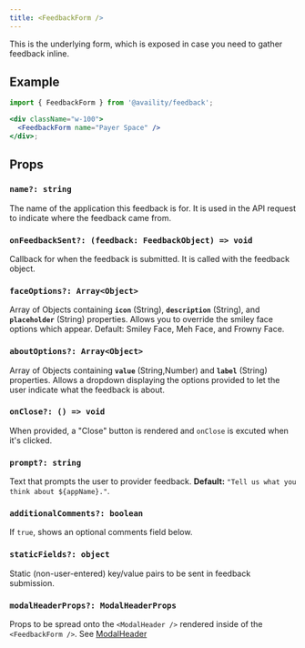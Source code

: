 ```yaml
---
title: <FeedbackForm />
---
```


This is the underlying form, which is exposed in case you need to gather feedback inline.

## Example

```jsx live=true viewCode=true
import { FeedbackForm } from '@availity/feedback';

<div className="w-100">
  <FeedbackForm name="Payer Space" />
</div>;
```


## Props

### `name?: string`
The name of the application this feedback is for. It is used in the API request to indicate where the feedback came from.

### `onFeedbackSent?: (feedback: FeedbackObject) => void`
Callback for when the feedback is submitted. It is called with the feedback object.

### `faceOptions?: Array<Object>`
Array of Objects containing **`icon`** (String), **`description`** (String), and **`placeholder`** (String) properties. Allows you to override the smiley face options which appear. Default: Smiley Face, Meh Face, and Frowny Face.

### `aboutOptions?: Array<Object>`
Array of Objects containing **`value`** (String,Number) and **`label`** (String) properties. Allows a dropdown displaying the options provided to let the user indicate what the feedback is about.

### `onClose?: () => void`
When provided, a "Close" button is rendered and `onClose` is excuted when it's clicked.

### `prompt?: string`
Text that prompts the user to provider feedback. **Default:** `"Tell us what you think about ${appName}."`.

### `additionalComments?: boolean`
If `true`, shows an optional comments field below.

### `staticFields?: object`
Static (non-user-entered) key/value pairs to be sent in feedback submission.

### `modalHeaderProps?: ModalHeaderProps`
Props to be spread onto the `<ModalHeader />` rendered inside of the `<FeedbackForm />`. See [ModalHeader](https://github.com/reactstrap/reactstrap/blob/master/src/ModalHeader.js)
